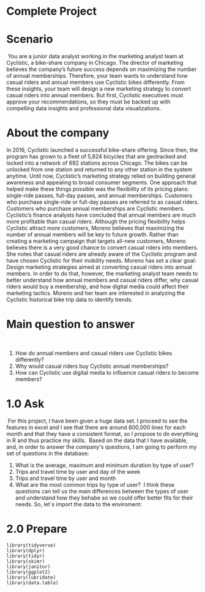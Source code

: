 # Complete Project

# Scenario
​
You are a junior data analyst working in the marketing analyst team at Cyclistic, a bike-share company in Chicago. The director of marketing believes the company’s future success depends on maximizing the number of annual memberships. Therefore, your team wants to understand how casual riders and annual members use Cyclistic bikes differently. From these insights, your team will design a new marketing strategy to convert casual riders into annual members. But first, Cyclistic executives must approve your recommendations, so they must be backed up with compelling data insights and professional data visualizations.

# About the company

In 2016, Cyclistic launched a successful bike-share offering. Since then, the program has grown to a fleet of 5,824 bicycles that are geotracked and locked into a network of 692 stations across Chicago. The bikes can be unlocked from one station and returned to any other station in the system anytime.
Until now, Cyclistic’s marketing strategy relied on building general awareness and appealing to broad consumer segments. One approach that helped make these things possible was the flexibility of its pricing plans: single-ride passes, full-day passes, and annual memberships. Customers who purchase single-ride or full-day passes are referred to as casual riders. Customers who purchase annual memberships are Cyclistic members.
Cyclistic’s finance analysts have concluded that annual members are much more profitable than casual riders. Although the pricing flexibility helps Cyclistic attract more customers, Moreno believes that maximizing the number of annual members will be key to future growth. Rather than creating a marketing campaign that targets all-new customers, Moreno believes there is a very good chance to convert casual riders into members. She notes that casual riders are already aware of the Cyclistic program and have chosen Cyclistic for their mobility needs.
Moreno has set a clear goal: Design marketing strategies aimed at converting casual riders into annual members. In order to do that, however, the marketing analyst team needs to better understand how annual members and casual riders differ, why casual riders would buy a membership, and how digital media could affect their marketing tactics. Moreno and her team are interested in analyzing the Cyclistic historical bike trip data to identify trends.

# Main question to answer
​
1. How do annual members and casual riders use Cyclistic bikes differently?
2. Why would casual riders buy Cyclistic annual memberships?
3. How can Cyclistic use digital media to influence casual riders to become members?

# 1.0 Ask
​
For this project, I have been given a huge data set. I proceed to see the features in excel and I see that there are around 800,000 lines for each month and that they have a consistent format, so I propose to do everything in R and thus practice my skills.
​
Based on the data that I have available, and, in order to answer the company's questions, I am going to perform my set of questions in the database:
​
1. What is the average, maximum and minimum duration by type of user?
2. Trips and travel time by user and day of the week
3. Trips and travel time by user and month
4. What are the most common trips by type of user?
​
I think these questions can tell us the main differences between the types of user and understand how they behabe so we could offer better fits for their needs. So, let´s import the data to the enviroment:

# 2.0 Prepare

```
library(tidyverse)
library(dplyr)
library(tidyr)
library(skimr)
library(janitor)
library(ggplot2)
library(lubridate)
library(data.table)
```
